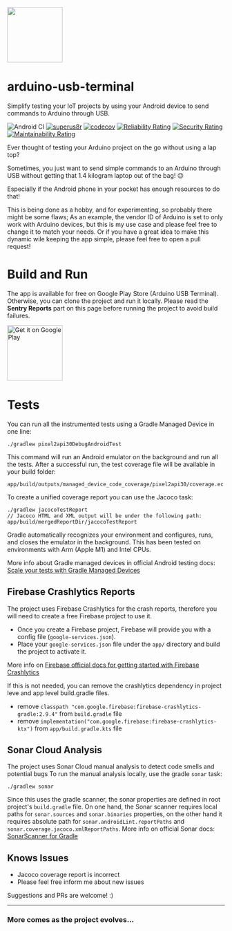 <img src=".github/images/logo.png" width="128">

# arduino-usb-terminal 
Simplify testing your IoT projects by using your Android device to send commands to Arduino through USB.

![Android CI](https://github.com/k4biri/arduino-usb-terminal/workflows/Android%20CI/badge.svg)
[![superus8r](https://circleci.com/gh/superus8r/arduino-usb-terminal.svg?style=shield)](https://circleci.com/gh/superus8r/arduino-usb-terminal)
[![codecov](https://codecov.io/gh/superus8r/arduino-usb-terminal/branch/develop/graph/badge.svg?token=RYIUU345QG)](https://codecov.io/gh/superus8r/arduino-usb-terminal)
[![Reliability Rating](https://sonarcloud.io/api/project_badges/measure?project=superus8r_arduino-usb-terminal&metric=reliability_rating)](https://sonarcloud.io/summary/new_code?id=superus8r_arduino-usb-terminal)
[![Security Rating](https://sonarcloud.io/api/project_badges/measure?project=superus8r_arduino-usb-terminal&metric=security_rating)](https://sonarcloud.io/summary/new_code?id=superus8r_arduino-usb-terminal)
[![Maintainability Rating](https://sonarcloud.io/api/project_badges/measure?project=superus8r_arduino-usb-terminal&metric=sqale_rating)](https://sonarcloud.io/summary/new_code?id=superus8r_arduino-usb-terminal)

 Ever thought of testing your Arduino project on the go without using a lap top?

 Sometimes, you just want to send simple commands to an Arduino through USB without getting that 1.4 kilogram laptop out of the bag! 😉
 
 Especially if the Android phone in your pocket has enough resources to do that!
 
 This is being done as a hobby, and for experimenting, so probably there might be some flaws; As an example, the vendor ID of Arduino is set to only work with Arduino devices, but this is my use case and please feel free to change it to match your needs. Or if you have a great idea to make this dynamic wile keeping the app simple, please feel free to open a pull request!
 
 # Build and Run
 The app is available for free on Google Play Store (Arduino USB Terminal).
 Otherwise, you can clone the project and run it locally.
 Please read the **Sentry Reports** part on this page before running the project to avoid build failures. 

  <a href='https://play.google.com/store/apps/details?id=org.kabiri.android.usbterminal&pcampaignid=pcampaignidMKT-Other-global-all-co-prtnr-py-PartBadge-Mar2515-1'><img alt='Get it on Google Play' src='https://play.google.com/intl/en_us/badges/static/images/badges/en_badge_web_generic.png' width="128"/></a>


 # Tests
 You can run all the instrumented tests using a Gradle Managed Device in one line:
```
./gradlew pixel2api30DebugAndroidTest
```
This command will run an Android emulator on the background and run all the tests.
After a successful run, the test coverage file will be available in your build folder:
```
app/build/outputs/managed_device_code_coverage/pixel2api30/coverage.ec
```
To create a unified coverage report you can use the Jacoco task:
```
./gradlew jacocoTestReport
// Jacoco HTML and XML output will be under the following path:
app/build/mergedReportDir/jacocoTestReport
```
Gradle automatically recognizes your environment and configures, runs, and closes the emulator in the background.
This has been tested on environments with Arm (Apple M1) and Intel CPUs.

More info about Gradle managed devices in official Android testing docs: [Scale your tests with Gradle Managed Devices](https://developer.android.com/studio/test/gradle-managed-devices)


 
 ## Firebase Crashlytics Reports
 The project uses Firebase Crashlytics for the crash reports, therefore you will need to create a free Firebase project to use it.
 - Once you create a Firebase project, Firebase will provide you with a config file (`google-services.json`).
 - Place your `google-services.json` file under the `app/` directory and build the project to activate it.
 
 More info on [Firebase official docs for getting started with Firebase Crashlytics](https://firebase.google.com/docs/crashlytics/get-started?platform=android)
 
 If this is not needed, you can remove the crashlytics dependency in project leve and app level build.gradle files.
 - remove `classpath "com.google.firebase:firebase-crashlytics-gradle:2.9.4"` from `build.gradle` file
 - remove `implementation("com.google.firebase:firebase-crashlytics-ktx")` from `app/build.gradle.kts` file


## Sonar Cloud Analysis
The project uses Sonar Cloud manual analysis to detect code smells and potential bugs
To run the manual analysis locally, use the gradle `sonar` task:
```
./gradlew sonar
```
Since this uses the gradle scanner, the sonar properties are defined in root project's `build.gradle` file. 
On one hand, the Sonar scanner requires local paths for `sonar.sources` and `sonar.binaries` properties, on the other hand it requires absolute path for `sonar.androidLint.reportPaths` and `sonar.coverage.jacoco.xmlReportPaths`.
More info on official Sonar docs: [SonarScanner for Gradle](https://docs.sonarcloud.io/advanced-setup/ci-based-analysis/sonarscanner-for-gradle/) 

 
 
 ## Knows Issues
- Jacoco coverage report is incorrect
- Please feel free inform me about new issues
 
 
 Suggestions and PRs are welcome! :)
 
---
 ### More comes as the project evolves...